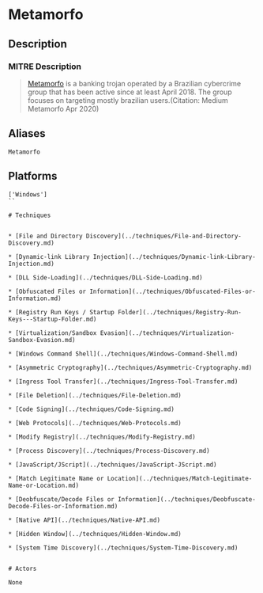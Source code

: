 
# Metamorfo

## Description

### MITRE Description

> [Metamorfo](https://attack.mitre.org/software/S0455) is a banking trojan operated by a Brazilian cybercrime group that has been active since at least April 2018. The group focuses on targeting mostly brazilian users.(Citation: Medium Metamorfo Apr 2020)

## Aliases

```
Metamorfo
```

## Platforms

```
['Windows']
``

# Techniques


* [File and Directory Discovery](../techniques/File-and-Directory-Discovery.md)

* [Dynamic-link Library Injection](../techniques/Dynamic-link-Library-Injection.md)
    
* [DLL Side-Loading](../techniques/DLL-Side-Loading.md)
    
* [Obfuscated Files or Information](../techniques/Obfuscated-Files-or-Information.md)
    
* [Registry Run Keys / Startup Folder](../techniques/Registry-Run-Keys---Startup-Folder.md)
    
* [Virtualization/Sandbox Evasion](../techniques/Virtualization-Sandbox-Evasion.md)
    
* [Windows Command Shell](../techniques/Windows-Command-Shell.md)
    
* [Asymmetric Cryptography](../techniques/Asymmetric-Cryptography.md)
    
* [Ingress Tool Transfer](../techniques/Ingress-Tool-Transfer.md)
    
* [File Deletion](../techniques/File-Deletion.md)
    
* [Code Signing](../techniques/Code-Signing.md)
    
* [Web Protocols](../techniques/Web-Protocols.md)
    
* [Modify Registry](../techniques/Modify-Registry.md)
    
* [Process Discovery](../techniques/Process-Discovery.md)
    
* [JavaScript/JScript](../techniques/JavaScript-JScript.md)
    
* [Match Legitimate Name or Location](../techniques/Match-Legitimate-Name-or-Location.md)
    
* [Deobfuscate/Decode Files or Information](../techniques/Deobfuscate-Decode-Files-or-Information.md)
    
* [Native API](../techniques/Native-API.md)
    
* [Hidden Window](../techniques/Hidden-Window.md)
    
* [System Time Discovery](../techniques/System-Time-Discovery.md)
    

# Actors

None
